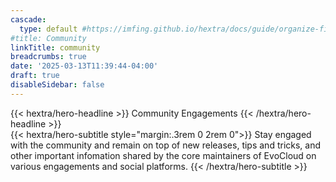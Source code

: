 ```yaml
---
cascade:
  type: default #https://imfing.github.io/hextra/docs/guide/organize-files/#layouts
#title: Community
linkTitle: community
breadcrumbs: true
date: '2025-03-13T11:39:44-04:00'
draft: true
disableSidebar: false
---
```


<div class="hx-mt-6 hx-mb-6">
{{< hextra/hero-headline >}}
Community Engagements
{{< /hextra/hero-headline >}}
</div>

<div class="hx-mb-12">
{{< hextra/hero-subtitle style="margin:.3rem 0 2rem 0">}}
  Stay engaged with the community and remain on top of new releases, tips and tricks, and
  other important infomation shared by the core maintainers of EvoCloud on various engagements and social platforms.
{{< /hextra/hero-subtitle >}}
</div>

<div class="hx-mt-6"></div>

<!--more-->

